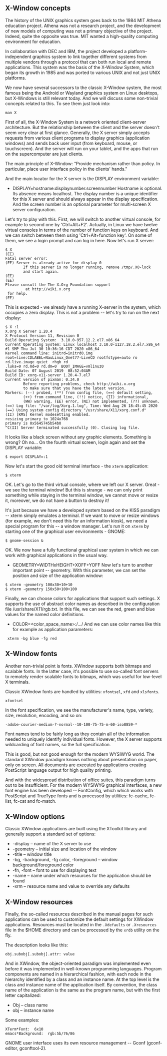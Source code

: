 ## X-Window concepts

The history of the UNIX graphics system goes back to the 1984 MIT Athena education project. Athena was not a research project, and the development of new models of computing was not a primary objective of the project. Indeed, quite the opposite was true. MIT wanted a high-quality computing environment for education. 

In collaboration with DEC and IBM, the project developed a platform-independent graphics system to link together different systems from multiple vendors through a protocol that can both run local and remote applications. This system was the basis of the X-Window System, which began its growth in 1985 and was ported to various UNIX and not just UNIX platforms.

We now have several successors to the classic X-Window system, the most famous being the Android or Wayland graphics system on Linux desktops, but X-Windows is still relevant today. And we will discuss some non-trivial concepts related to this. To see them just look into:
```
man X
```

First of all, the X-Window System is a network oriented client-server architecture. But the relationship between the client and the server doesn't seem very clear at first glance. Generally, the X server simply accepts requests from various client programs to display graphics (application windows) and sends back user input (from keyboard, mouse, or touchscreen). And the server will run on your tablet, and the apps that run on the supercomputer are just clients.

The main principle of X-Window: “Provide mechanism rather than policy. In particular, place user interface policy in the clients' hands."

And the main locator for the X server is the DISPLAY environment variable:
* DISPLAY=hostname:displaynumber.screennumber
Hostname is optional. Its absence means localhost. The display number is a unique identifier for this X server and should always appear in the display specification. And the screen number is an optional parameter for multi-screen X server configuration.

Let's try to play with this. First, we will switch to another virtual console, for example to second one by 'Ctrl+Alt+F2'. Actually, in Linux we have twelve virtual consoles in terms of the number of function keys on keyboard. And we can switch between them using 'Ctrl+Alt+function key'. On some of them, we see a login prompt and can log in here. Now let's run X server:
```
$ X
(EE)
Fatal server error:
(EE) Server is already active for display 0
        If this server is no longer running, remove /tmp/.X0-lock
        and start again.
(EE)
(EE)
Please consult the The X.Org Foundation support
         at http://wiki.x.org
 for help.
(EE)
```
This is expected - we already have a running X-server in the system, which occupies a zero display. This is not a problem -- let's try to run on the next display:

```
$ X :1
X.Org X Server 1.20.4
X Protocol Version 11, Revision 0
Build Operating System:  3.10.0-957.12.2.el7.x86_64
Current Operating System: Linux localhost 3.10.0-1127.18.2.el7.x86_64 #1 SMP Thu Jul 30 10:36:16 CDT 2020 x86_64
Kernel command line: initrd=initrd0.img root=live:CDLABEL=NauLinux_Qnet77-LiveCD rootfstype=auto ro rd.live.image quiet  rhgb rd
.luks=0 rd.md=0 rd.dm=0  BOOT_IMAGE=vmlinuz0
Build Date: 07 August 2019  08:52:04AM
Build ID: xorg-x11-server 1.20.4-7.el7
Current version of pixman: 0.34.0
        Before reporting problems, check http://wiki.x.org
        to make sure that you have the latest version.
Markers: (--) probed, (**) from config file, (==) default setting,
        (++) from command line, (!!) notice, (II) informational,
        (WW) warning, (EE) error, (NI) not implemented, (??) unknown.
(==) Log file: "/var/log/Xorg.1.log", Time: Wed Aug 26 18:45:45 2020
(==) Using system config directory "/usr/share/X11/xorg.conf.d"
(II) [KMS] Kernel modesetting enabled.
resizing primary to 1024x768
primary is 0x5645745b54b0
^C(II) Server terminated successfully (0). Closing log file.
```
It looks like a black screen without any graphic elements. Something is wrong? Oh no... On the fourth virtual screen, login again and set the DISPLAY variable:
```
$ export DISPLAY=:1
```
Now let's start the good old terminal interface - the `xterm` application:
```
$ xterm
```
OK. Let's go to the third virtual console, where we left our X server. Great - we see the terminal window! But this is strange - we can only print something while staying in the terminal window, we cannot move or resize it, moreover, we do not have a button to destroy it!

It's just because we have a developed system based on the KISS paradigm -- xterm simply emulates a terminal. If we want to move or resize windows (for example, we don't need this for an information kiosk), we need a special program for this -- a window manager. Let's run it on `xterm` by starting one of the graphical user environments - GNOME:
```
$ gnome-session &
```
OK. We now have a fully functional graphical user system in which we can work with graphical applications in the usual way.


* GEOMETRY=WIDTHxHEIGHT+XOFF+YOFF
Now let's turn to another important point -- geometry. With this parameter, we can set the position and size of the application window:
```
$ xterm -geometry 100x30+10+10
$ xterm -geometry 150x50+100+100
```

Finally, we can choose colors for applications that support such settings. X supports the use of abstract color names as described in the configuration file /usr/share/X11/rgb.txt. In this file, we can see the red, green and blue values for the named color definitions.
* COLOR=<color_space_name>:<value>/.../<value>
And we can use color names like this for example as application parameters:
```
 xterm -bg blue -fg red
```

## X-Window fonts
Another non-trivial point is fonts. XWindow supports both bitmaps and scalable fonts. In the latter case, it's possible to use so-called font servers to remotely render scalable fonts to bitmaps, which was useful for low-level X terminals.

Classic XWindow fonts are handled by utilities: `xfontsel`, `xfd` and `xlsfonts`.
```
xfontsel
```
In the font specification, we see the manufacturer's name, type, variety, size, resolution, encoding, and so on:
```
-adobe-courier-medium-?-normal--10-100-75-75-m-60-iso8859-*
```
Font names tend to be fairly long as they contain all of the information needed to uniquely  identify individual fonts. However, the X server supports wildcarding of font names, so the full specification. 

This is good, but not good enough for the modern WYSIWYG world. The standard XWindow paradigm knows nothing about presentation on paper, only on screen. All documents are executed by applications creating PostScript language output for high quality printing.

And with the widespread distribution of office suites, this paradigm turns out to be insufficient. For the modern WYSIWYG graphical interfaces, a new font engine has been developed -- FontConfig, which which works with PostScript and TrueType fonts and is processed by utilities: fc-cache, fc-list, fc-cat and fc-match. 

## X-Window options
Classic XWindow applications are built using the XToolkit library and generally support a standard set of options:
* -display – name of the X server to use
* -geometry – initial size and location of the window
* -title – window title
* -bg, -background, -fg color, -foreground – window background/foreground color
* -fn, -font – font to use for displaying text
* -name – name under which resources for the application should be found
* -xrm – resource name and value to override any defaults

## X-Window resources

Finally, the so-called resources described in the manual pages for such applications can be used to customize the default settings for XWindow applications. Resources must be located in the `.Xdefaults` or `.Xresources` file in the $HOME directory and can be processed by the `xrdb` utility on the fly.

The description looks like this:
```
obj.subobj[.subobj].attr: value
```
And in XWindow, the object-oriented paradigm was implemented even before it was implemented in well-known programming languages. Program components are named in a hierarchical fashion,  with  each  node  in  the hierarchy  identified  by a class and an instance name.  At the top level is the class and instance name of the application itself. By convention, the class name of the application is the same as the program name, but with the first letter capitalized:
* Obj – class name
* obj – instance name

Some examples:
```
XTerm*Font:  6x10
emacs*Background:  rgb:5b/76/86
```

GNOME user interface uses its own resource management -- Gconf (gconf-editor, gconftool-2).
